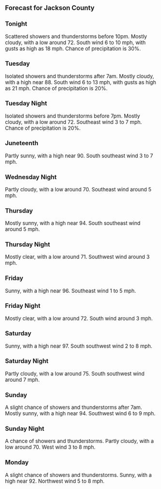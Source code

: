 <div>
   <h2>Forecast for Jackson County</h2>
   <p>
      <div style="font-size:120%">
         <h3>Tonight</h3>Scattered showers and thunderstorms before 10pm. Mostly cloudy, with a low around 72. South wind 6 to 10 mph, with gusts as
         high as 18 mph. Chance of precipitation is 30%.<br></div>
   </p>
   <p>
      <div style="font-size:120%">
         <h3>Tuesday</h3>Isolated showers and thunderstorms after 7am. Mostly cloudy, with a high near 88. South wind 6 to 13 mph, with gusts as high
         as 21 mph. Chance of precipitation is 20%.<br></div>
   </p>
   <p>
      <div style="font-size:120%">
         <h3>Tuesday Night</h3>Isolated showers and thunderstorms before 7pm. Mostly cloudy, with a low around 72. Southeast wind 3 to 7 mph. Chance of precipitation
         is 20%.<br></div>
   </p>
   <p>
      <div style="font-size:120%">
         <h3>Juneteenth</h3>Partly sunny, with a high near 90. South southeast wind 3 to 7 mph.<br></div>
   </p>
   <p>
      <div style="font-size:120%">
         <h3>Wednesday Night</h3>Partly cloudy, with a low around 70. Southeast wind around 5 mph.<br></div>
   </p>
   <p>
      <div style="font-size:120%">
         <h3>Thursday</h3>Mostly sunny, with a high near 94. South southeast wind around 5 mph.<br></div>
   </p>
   <p>
      <div style="font-size:120%">
         <h3>Thursday Night</h3>Mostly clear, with a low around 71. Southwest wind around 3 mph.<br></div>
   </p>
   <p>
      <div style="font-size:120%">
         <h3>Friday</h3>Sunny, with a high near 96. Southeast wind 1 to 5 mph.<br></div>
   </p>
   <p>
      <div style="font-size:120%">
         <h3>Friday Night</h3>Mostly clear, with a low around 72. South wind around 3 mph.<br></div>
   </p>
   <p>
      <div style="font-size:120%">
         <h3>Saturday</h3>Sunny, with a high near 97. South southwest wind 2 to 8 mph.<br></div>
   </p>
   <p>
      <div style="font-size:120%">
         <h3>Saturday Night</h3>Partly cloudy, with a low around 75. South southwest wind around 7 mph.<br></div>
   </p>
   <p>
      <div style="font-size:120%">
         <h3>Sunday</h3>A slight chance of showers and thunderstorms after 7am. Mostly sunny, with a high near 94. Southwest wind 6 to 9 mph.<br></div>
   </p>
   <p>
      <div style="font-size:120%">
         <h3>Sunday Night</h3>A chance of showers and thunderstorms. Partly cloudy, with a low around 70. West wind 3 to 8 mph.<br></div>
   </p>
   <p>
      <div style="font-size:120%">
         <h3>Monday</h3>A slight chance of showers and thunderstorms. Sunny, with a high near 92. Northwest wind 5 to 8 mph.<br></div>
   </p>
</div>